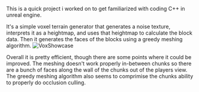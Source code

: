 This is a quick project i worked on to get familiarized with coding C++ in unreal engine.

It's a simple voxel terrain generator that generates a noise texture, interprets it as a heightmap, and uses that heightmap to calculate the block data. Then it generates the faces of the blocks using a greedy meshing algorithm.
![VoxShowcase](https://github.com/user-attachments/assets/4c3f07fe-9a3d-4b09-80df-14aef836d630)

Overall it is pretty efficient, though there are some points where it could be improved. The meshing doesn't work properly in-between chunks so there are a bunch of faces along the wall of the chunks out of the players view. 
The greedy meshing algorithm also seems to comprimise the chunks ability to properly do occlusion culling.
